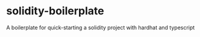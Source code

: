 # solidity-boilerplate
A boilerplate for quick-starting a solidity project with hardhat and typescript
